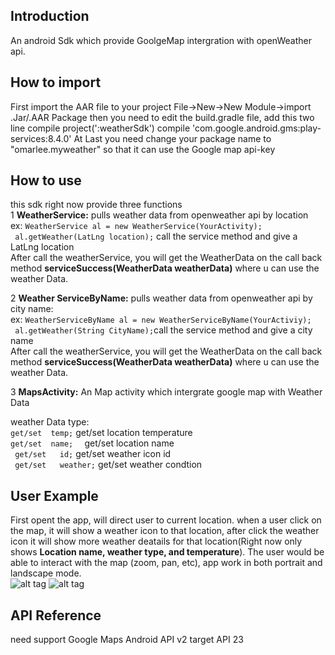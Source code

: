## Introduction

An android Sdk which provide GoolgeMap intergration with openWeather api.
## How to import
 First import the AAR file to your project  File->New->New Module->import .Jar/.AAR Package 
 then you need to edit the build.gradle file, add this two line
  compile project(':weatherSdk')
  compile 'com.google.android.gms:play-services:8.4.0'
  At Last you need change your package name to "omarlee.myweather" so that it can use the Google map api-key
## How to use
  this sdk right now provide three functions <br/>
  1  **WeatherService:** pulls weather data from openweather api by location<br/>
  ex:  ```WeatherService al = new WeatherService(YourActivity);```<br/>
      ``` al.getWeather(LatLng location);```  call the service method and give a LatLng location<br/>
  After call the weatherService, you will get the WeatherData on the call back method **serviceSuccess(WeatherData weatherData)**
  where u can use the weather Data.
      
  2 **Weather ServiceByName:** pulls weather data from openweather api by city name:<br/>
   ex:  ```WeatherServiceByName al = new WeatherServiceByName(YourActiviy);```<br/>
      ``` al.getWeather(String CityName);```call the service method and give a city name<br/>
  After call the weatherService, you will get the WeatherData on the call back method **serviceSuccess(WeatherData weatherData)**
  where u can use the weather Data.<br/>
  
  3  **MapsActivity:**  An Map activity which intergrate google map with Weather Data

 weather Data type:  
   ``` get/set  temp; ```     get/set  location temperature <br/>
    ```get/set  name;  ```    get/set  location name<br/>
  ```  get/set   id; ```      get/set weather icon id<br/>
   ``` get/set   weather;```  get/set  weather condtion<br/>
## User Example
First opent the app, will direct user to current location.
when a user click on the map, it will show a weather icon to that location,  after click the weather icon it will show more weather deatails for that location(Right now only shows **Location name, weather type, and temperature**). 
The user would be able to interact with the map (zoom, pan, etc),  app work in both portrait and landscape mode.<br/>
![alt tag](https://raw.githubusercontent.com/louisli1989/weatherMap/master/screenshot2.png)
![alt tag](https://raw.githubusercontent.com/louisli1989/weatherMap/master/screenshot3.png)


## API Reference
need support Google Maps Android API v2
target API 23

